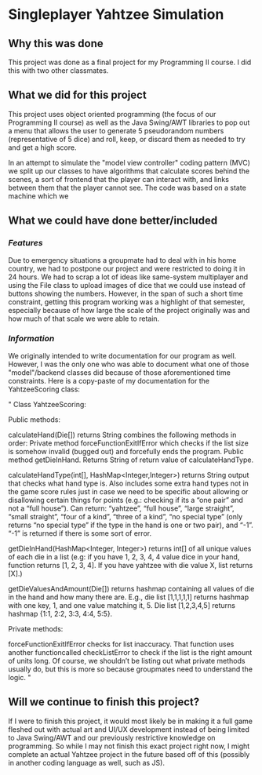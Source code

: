 # Singleplayer Yahtzee Simulation


## **Why this was done**
This project was done as a final project for my Programming II course. I did this with two other classmates.

## **What we did for this project**
This project uses object oriented programming (the focus of our Programming II course) as well as the Java Swing/AWT libraries to pop out a menu that allows the user to generate 5 pseudorandom numbers (representative of 5 dice) and roll, keep, or discard them as needed to try and get a high score.

In an attempt to simulate the "model view controller" coding pattern (MVC) we split up our classes to have algorithms that calculate scores behind the scenes, a sort of frontend that the player can interact with, and links between them that the player cannot see. The code was based on a state machine which we 

## **What we could have done better/included**
### *Features*
Due to emergency situations a groupmate had to deal with in his home country, we had to postpone our project and were restricted to doing it in 24 hours. We had to scrap a lot of ideas like same-system multiplayer and using the File class to upload images of dice that we could use instead of buttons showing the numbers. However, in the span of such a short time constraint, getting this program working was a highlight of that semester, especially because of how large the scale of the project originally was and how much of that scale we were able to retain.

### *Information*
We originally intended to write documentation for our program as well. However, I was the only one who was able to document what one of those "model"/backend classes did because of those aforementioned time constraints. Here is a copy-paste of my documentation for the YahtzeeScoring class:

"
Class YahtzeeScoring:

Public methods:

calculateHand(Die[]) returns String combines the following methods in order:
Private method forceFunctionExitIfError which checks if the list size is somehow invalid (bugged out) and forcefully ends the program.
Public method getDieInHand.
Returns String of return value of calculateHandType.


calculateHandType(int[], HashMap<Integer,Integer>)
returns String output that checks what hand type is. Also includes some extra hand types not in the game score rules just in case we need to be specific about allowing or disallowing certain things for points (e.g.: checking if its a “one pair” and not a “full house”).
Can return:
 “yahtzee”, “full house”, “large straight”, “small straight”, “four of a kind”, “three of a kind”, “no special type” (only returns “no special type” if the type in the hand is one or two pair), and “-1”. “-1” is returned if there is some sort of error.

getDieInHand(HashMap<Integer, Integer>) returns int[] of all unique values of each die in a list (e.g: if you have 1, 2, 3, 4, 4 value dice in your hand, function returns [1, 2, 3, 4]. If you have yahtzee with die value X, list returns [X].)

getDieValuesAndAmount(Die[]) returns hashmap containing all values of die in the hand and how many there are. E.g., die list [1,1,1,1,1] returns hashmap with one key, 1, and one value matching it, 5.  Die list [1,2,3,4,5] returns hashmap {1:1, 2:2, 3:3, 4:4, 5:5}.

Private methods:

forceFunctionExitIfError checks for list inaccuracy. That function uses another functioncalled checkListError to check if the list is the right amount of units long. Of course, we shouldn’t be listing out what private methods usually do, but this is more so because groupmates need to understand the logic.
"

## **Will we continue to finish this project?**
If I were to finish this project, it would most likely be in making it a full game fleshed out with actual art and UI/UX development instead of being limited to Java Swing/AWT and our previously restrictive knowledge on programming. So while I may not finish this exact project right now, I might complete an actual Yahtzee project in the future based off of this (possibly in another coding language as well, such as JS).
